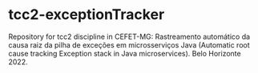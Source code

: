 # tcc2-exceptionTracker
Repository for tcc2 discipline in CEFET-MG:
Rastreamento automático da causa raiz da pilha de exceções em microsserviços Java (Automatic root cause tracking Exception stack in Java microservices). Belo Horizonte 2022.
